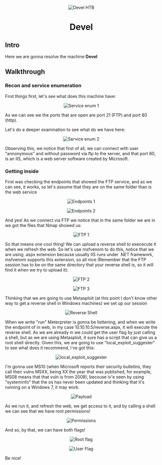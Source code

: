 <p align="center">
  <img src="https://github.com/Warrior9912/Hack-the-Box-Walkthroughs/assets/34217036/7f585141-34fa-4feb-87b2-21cdf3b46cd2" alt="Devel HTB">
</p>


<h1 align="center">Devel</h1>

<h2>Intro</h2>
<p>Here we are gonna resolve the machine <strong>Devel</strong></p>

<h2>Walkthrough</h2>

<h3>Recon and service enumeration</h3>
<p>First things first, let's see what does this machine have:</p>
<p align="center">
  <img src="https://github.com/Warrior9912/Hack-the-Box-Walkthroughs/assets/34217036/cf4710e8-a389-4994-a0f3-982bb1831514" alt="Service enum 1">
</p>

<p>As we can see we the ports that are open are port 21 (FTP) and port 80 (http).</p>

<p>Let's do a deeper examination to see what do we have here:</p>

<p align="center">
  <img src="https://github.com/Warrior9912/Hack-the-Box-Walkthroughs/assets/34217036/0286f1fd-b310-41cc-85d4-dbef54a57757" alt="Service enum 2">
</p>

<p>Observing this, we notice that first of all, we can connect with user "annonymous" and without password via ftp to the server, and that port 80, is an IIS, which is a web server software created by Microsoft.</p>

<h3>Getting inside</h3>
<p>First was checking the endpoints that showed the FTP service, and as we can see, it works, so let's assume that they are on the same folder than is the web service</p>

<p align="center">
  <img src="https://github.com/Warrior9912/Hack-the-Box-Walkthroughs/assets/34217036/88b8ca97-f2d7-4c1b-816f-c5bb701ae90e" alt="Endpoints 1">
</p>

<p align="center">
  <img src="https://github.com/Warrior9912/Hack-the-Box-Walkthroughs/assets/34217036/458d3208-39d4-490f-8529-17eae0e46b63" alt="Endpoints 2">
</p>

<p>And yes! As we connect via FTP we notice that in the same folder we are in we got the files that Nmap showed us:</p>

<p align="center">
  <img src="https://github.com/Warrior9912/Hack-the-Box-Walkthroughs/assets/34217036/64b1b231-0723-48d3-ac93-fae79b6bd82b" alt="FTP 1">
</p>

<p>So that means one cool thing! We can upload a reverse shell to exececute it when we refresh the web. So let's use msfvenom to do this, notice that we are using .aspx extension because usually IIS runs under
  .NET framework, msfvenom supports this extension, so all nice (Remember that the FTP session has to be on the same directory that your reverse shell is, so it will find it when we try to upload it):</p>

<p align="center">
  <img src="https://github.com/Warrior9912/Hack-the-Box-Walkthroughs/assets/34217036/33e73241-32d1-4dce-a36e-ff62c1f97521" alt="FTP 2">
</p>

<p align="center">
  <img src="https://github.com/Warrior9912/Hack-the-Box-Walkthroughs/assets/34217036/94523995-03c0-499c-a01b-51f80ebf18d4" alt="FTP 3">
</p>


<p>Thinking that we are going to use Metasploit (at this point I don't know other way to get a reverse shell in Windows machines) we set up our session</p>

<p align="center">
  <img src="https://github.com/Warrior9912/Hack-the-Box-Walkthroughs/assets/34217036/ce3d6e1e-e86f-4fc8-aa2e-f4ab1b937388" alt="Reverse Shell">
</p>

<p>When we write "run" Meterpreter is gonna be listtening, and when we write the endpoint of in web, in my case 10.10.10.5/reverse.aspx, it will execute the reverse shell. As we are already in we could get the user flag by just calling a shell, but as we are using Metasploit, it sure has a script that can give us a root shell directly. Given this, we are going to use "local_exploit_suggester" to see what does it recommend, i've got this: </p>

<p align="center">
  <img src="https://github.com/Warrior9912/Hack-the-Box-Walkthroughs/assets/34217036/9f6c1b00-69be-450f-9952-037a56dd173e" alt="local_exploit_suggester">
</p>

<p>I'm gonna use MS10 (when Microsoft reports their security bulletins, they call their vulns MSXX, being XX the year that was published, for example, MS08 means that that vuln is from 2008), becouse iv'e seen by using "systeminfo" that the os has never been updated and thinking that it's running on a Windows 7, it may work.</p>

<p align="center">
  <img src="https://github.com/Warrior9912/Hack-the-Box-Walkthroughs/assets/34217036/cda71e11-a8b4-4ec7-86ba-c1fbc50f0745" alt="Payload">
</p>

<p>As we run it, and refresh the web, we get access to it, and by calling a shell we can see that we have root permissions!</p>

<p align="center">
  <img src="https://github.com/Warrior9912/Hack-the-Box-Walkthroughs/assets/34217036/3bd7ebaa-4eb1-4f42-8f2b-111d6b34bbbf" alt="Permissions">
</p>

<p>And so, by that, we can have both flags!</p>

<p align="center">
  <img src="https://github.com/Warrior9912/Hack-the-Box-Walkthroughs/assets/34217036/5ea085d8-ff89-4f44-91ba-5d9b957018fb" alt="Root flag">
</p>

<p align="center">
  <img src="https://github.com/Warrior9912/Hack-the-Box-Walkthroughs/assets/34217036/6ff52af7-e7ba-41da-8b9f-d9df5143fe0e" alt="User Flag">
</p>

<p>Be nice!</p>
